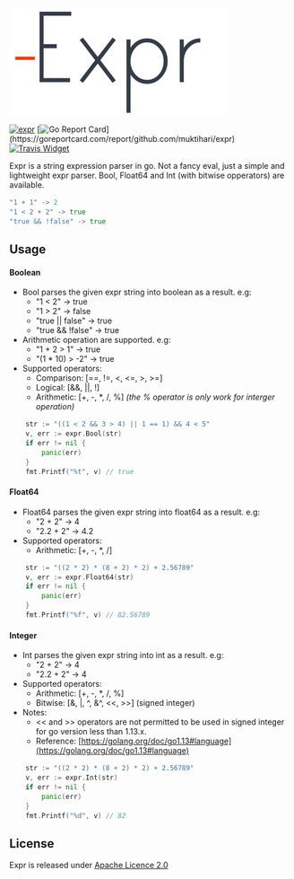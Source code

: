![expr](./icon.svg)

[![expr](https://img.shields.io/badge/go-reference-blue.svg?style=flat)](https://pkg.go.dev/github.com/muktihari/expr)
[![Go Report Card](https://goreportcard.com/badge/github.com/muktihari/expr?)](https://goreportcard.com/report/github.com/muktihari/expr)
[![Travis Widget](https://travis-ci.org/muktihari/expr.svg?branch=master)](https://travis-ci.org/github/muktihari/expr)

Expr is a string expression parser in go. Not a fancy eval, just a simple and lightweight expr parser. Bool, Float64 and Int (with bitwise opperators) are available.

```go
"1 + 1" -> 2
"1 < 2 + 2" -> true
"true && !false" -> true
```

## Usage
#### Boolean
- Bool parses the given expr string into boolean as a result. e.g:
    - "1 < 2" -> true
    - "1 > 2" -> false
    - "true || false" -> true
    - "true && !false" -> true
- Arithmetic operation are supported. e.g:
    - "1 + 2 > 1" -> true
    - "(1 * 10) > -2" -> true
- Supported operators:
    - Comparison: [==, !=, <, <=, >, >=]
    - Logical: [&&, ||, !]
    - Arithmetic: [+, -, *, /, %] *(the % operator is only work for interger operation)*

```go
    str := "((1 < 2 && 3 > 4) || 1 == 1) && 4 < 5"
    v, err := expr.Bool(str)
    if err != nil {
        panic(err)
    }
    fmt.Printf("%t", v) // true
```

#### Float64
- Float64 parses the given expr string into float64 as a result. e.g:
    - "2 + 2" -> 4
    - "2.2 + 2" -> 4.2
- Supported operators:
    - Arithmetic: [+, -, *, /]

```go
    str := "((2 * 2) * (8 + 2) * 2) + 2.56789"
    v, err := expr.Float64(str)
    if err != nil {
        panic(err)
    }
    fmt.Printf("%f", v) // 82.56789
```

#### Integer
- Int parses the given expr string into int as a result. e.g:
    - "2 + 2" -> 4
    - "2.2 + 2" -> 4
- Supported operators:
    - Arithmetic: [+, -, *, /, %]
    - Bitwise: [&, |, ^, &^, <<, >>] (signed integer)
- Notes: 
    - << and >> operators are not permitted to be used in signed integer for go version less than 1.13.x.
    - Reference: [https://golang.org/doc/go1.13#language](https://golang.org/doc/go1.13#language)

```go
    str := "((2 * 2) * (8 + 2) * 2) + 2.56789"
    v, err := expr.Int(str)
    if err != nil {
        panic(err)
    }
    fmt.Printf("%d", v) // 82
```


## License
Expr is released under [Apache Licence 2.0](https://www.apache.org/licenses/LICENSE-2.0)

